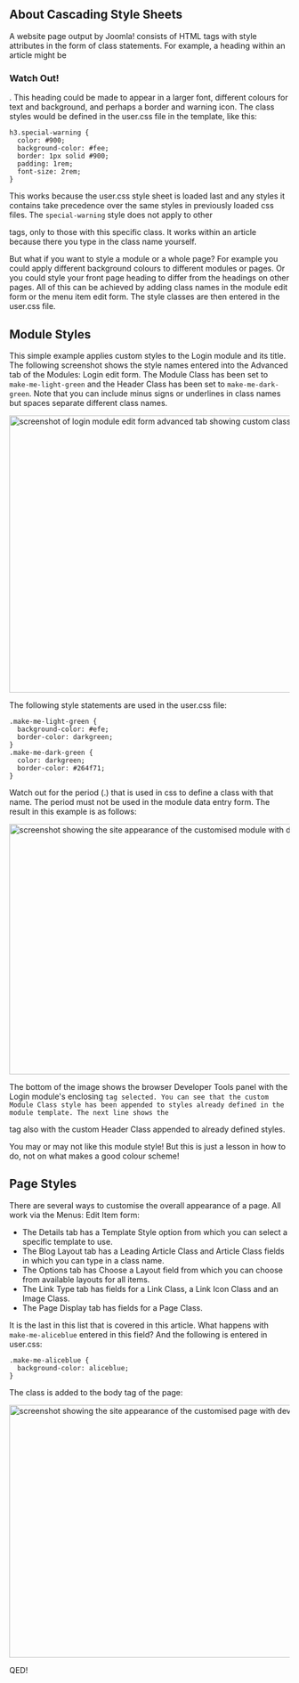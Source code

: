 <!-- Filename: J4.x:Module_and_Menu_Styles / Display title: Module and Menu Styles -->

## About Cascading Style Sheets

A website page output by Joomla! consists of HTML tags with style
attributes in the form of class statements. For example, a heading
within an article might be

### Watch Out!

. This heading could be made to appear in a larger font, different
colours for text and background, and perhaps a border and warning icon.
The class styles would be defined in the user.css file in the template,
like this:

    h3.special-warning {
      color: #900;
      background-color: #fee;
      border: 1px solid #900;
      padding: 1rem;
      font-size: 2rem;
    }

This works because the user.css style sheet is loaded last and any
styles it contains take precedence over the same styles in previously
loaded css files. The `special-warning` style does not apply to other

tags, only to those with this specific class. It works within an article
because there you type in the class name yourself.

But what if you want to style a module or a whole page? For example you
could apply different background colours to different modules or pages.
Or you could style your front page heading to differ from the headings
on other pages. All of this can be achieved by adding class names in the
module edit form or the menu item edit form. The style classes are then
entered in the user.css file.

## Module Styles

This simple example applies custom styles to the Login module and its
title. The following screenshot shows the style names entered into the
Advanced tab of the Modules: Login edit form. The Module Class has been
set to `make-me-light-green` and the Header Class has been set to
`make-me-dark-green`. Note that you can include minus signs or
underlines in class names but spaces separate different class names.

<img
src="https://docs.joomla.org/images/thumb/e/e0/J4x-templates-edit-module-style-en.png/800px-J4x-templates-edit-module-style-en.png"
class="thumbborder" decoding="async"
srcset="https://docs.joomla.org/images/e/e0/J4x-templates-edit-module-style-en.png 1.5x"
data-file-width="1000" data-file-height="622" width="800" height="498"
alt="screenshot of login module edit form advanced tab showing custom class" />

The following style statements are used in the user.css file:

    .make-me-light-green {
      background-color: #efe;
      border-color: darkgreen;
    }
    .make-me-dark-green {
      color: darkgreen;
      border-color: #264f71;
    }

Watch out for the period (.) that is used in css to define a class with
that name. The period must not be used in the module data entry form.
The result in this example is as follows:

<img
src="https://docs.joomla.org/images/thumb/f/f9/J4x-templates-edit-module-style-result-en.png/800px-J4x-templates-edit-module-style-result-en.png"
class="thumbborder" decoding="async"
srcset="https://docs.joomla.org/images/f/f9/J4x-templates-edit-module-style-result-en.png 1.5x"
data-file-width="1000" data-file-height="562" width="800" height="450"
alt="screenshot showing the site appearance of the customised module with developer tools" />

The bottom of the image shows the browser Developer Tools panel with the
Login module's enclosing
` tag selected. You can see that the custom Module Class style has been appended to styles already defined in the module template. The next line shows the `

tag also with the custom Header Class appended to already defined
styles.

You may or may not like this module style! But this is just a lesson in
how to do, not on what makes a good colour scheme!

## Page Styles

There are several ways to customise the overall appearance of a page.
All work via the Menus: Edit Item form:

- The Details tab has a Template Style option from which you can select
  a specific template to use.
- The Blog Layout tab has a Leading Article Class and Article Class
  fields in which you can type in a class name.
- The Options tab has Choose a Layout field from which you can choose
  from available layouts for all items.
- The Link Type tab has fields for a Link Class, a Link Icon Class and
  an Image Class.
- The Page Display tab has fields for a Page Class.

It is the last in this list that is covered in this article. What
happens with `make-me-aliceblue` entered in this field? And the
following is entered in user.css:

    .make-me-aliceblue {
      background-color: aliceblue;
    }

The class is added to the body tag of the page:

<img
src="https://docs.joomla.org/images/thumb/f/f2/J4x-templates-edit-page-class-result-en.png/800px-J4x-templates-edit-page-class-result-en.png"
class="thumbborder" decoding="async"
srcset="https://docs.joomla.org/images/f/f2/J4x-templates-edit-page-class-result-en.png 1.5x"
data-file-width="1000" data-file-height="567" width="800" height="454"
alt="screenshot showing the site appearance of the customised page with developer tools" />

QED!
